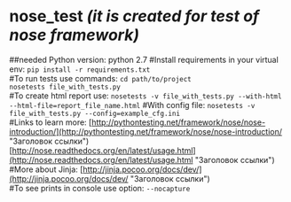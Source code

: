 # nose_test *(it is created for test of nose framework)*

##needed Python version: python 2.7
#Install requirements in your virtual env:
`pip install -r requirements.txt`  
#To run tests use commands:
`cd path/to/project`  
`nosetests file_with_tests.py`  
#To create html report use:
`nosetests -v file_with_tests.py --with-html --html-file=report_file_name.html`
#With config file:
`nosetests -v file_with_tests.py --config=example_cfg.ini`  
#Links to learn more:
[http://pythontesting.net/framework/nose/nose-introduction/](http://pythontesting.net/framework/nose/nose-introduction/ "Заголовок ссылки")  
[http://nose.readthedocs.org/en/latest/usage.html](http://nose.readthedocs.org/en/latest/usage.html "Заголовок ссылки")  
#More about Jinja:
[http://jinja.pocoo.org/docs/dev/](http://jinja.pocoo.org/docs/dev/ "Заголовок ссылки")  
#To see prints in console use option:
`--nocapture`


